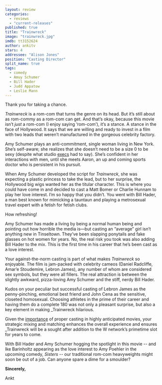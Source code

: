 ```yaml
---
layout: review
categories: 
  - reviews
  - "current-releases"
published: true
title: "Trainwreck"
image: "trainwreck.jpg"
imdb: tt3152624
author: ankitv
stars: 4
addressee: "Alison Jones"
position: "Casting Director"
split_name: true
tags: 
  - comedy
  - Amuy Schumer
  - Bill Hader
  - Judd Appatow
  - Leslie Mann
---
```

Thank you for taking a chance. 

_Trainwreck_ is a rom-com that turns the genre on its head. But it’s still about as rom-commy as a rom-com can get. And that’s okay, because this movie isn’t _just_ a rom-com (I enjoy saying ‘rom-com’), it’s a stance. A stance in the face of Hollywood. It says that we are willing and ready to invest in a film with two leads that weren’t manufactured in the gorgeous celebrity factory. 

Amy Schumer plays an anti-commitment, single woman living in New York. She’s self-aware; she realizes that she doesn’t need to be a size 0 to be sexy (despite what studio [execs](http://www.takepart.com/video/2015/03/09/amy-schumer-asked-to-starve-for-trainwreck) had to say). She’s confident in her interactions with men, until she meets Aaron, an up and coming sports doctor who is persistent in his pursuit.

When Amy Schumer developed the script for _Trainwreck_, she was expecting a plastic princess to take the lead, but to her surprise, the Hollywood big wigs wanted her as the titular character. This is where you could have come in and decided to cast a Matt Bomer or Charlie Hunnam to play her love interest. I’m so happy that you didn’t. You went with Bill Hader, a man best known for mimicking a tauntaun and playing a metrosexual travel expert with a fetish for fetish clubs. 

How refreshing!

Amy Schumer has made a living by being a normal human being and pointing out how horrible the media is—but casting an “average” girl isn’t anything new in Tinseltown. They’ve been slapping ponytails and fake glasses on hot women for years. No, the real risk you took was also adding Bill Hader to the mix. This is the first time in his career that he’s been cast as a love interest. 

Your against-the-norm casting is part of what makes _Trainwreck_ so enjoyable. The film is jam-packed with celebrity cameos (Daniel Radcliffe, Amar’e Stoudemire, Lebron James), any number of whom are considered sex symbols, but they were all fillers. The real attraction is between the slightly awkward, pizza-loving Amy Schumer and the stiff, nerdy Bill Hader. 

Kudos on your peculiar but successful casting of Lebron James as the penny-pinching, emotional best friend and John Cena as the sensitive, closeted homosexual. Choosing athletes in the prime of their career and having them do a complete 180 was not only a pleasant surprise, but also a key element in making _Trainwreck hilarious.

Given the [importance](http://www.dearcastandcrew.com/content/2015/7/4/terminator-genysis.html) of proper casting in highly anticipated movies, your strategic mixing and matching enhances the overall experience and ensures _Trainwreck will be a sought after addition to the W network’s primetime slot for years to come.

With Bill Hader and Amy Schumer hogging the spotlight in this movie -- and Ike Barinholtz appearing as the love interest to Amy Poehler in the upcoming comedy, _Sisters_ -- our traditional rom-com heavyweights might soon be out of a job. Can anyone spare a dime for a smoulder?

**Sincerely,**

Ankt